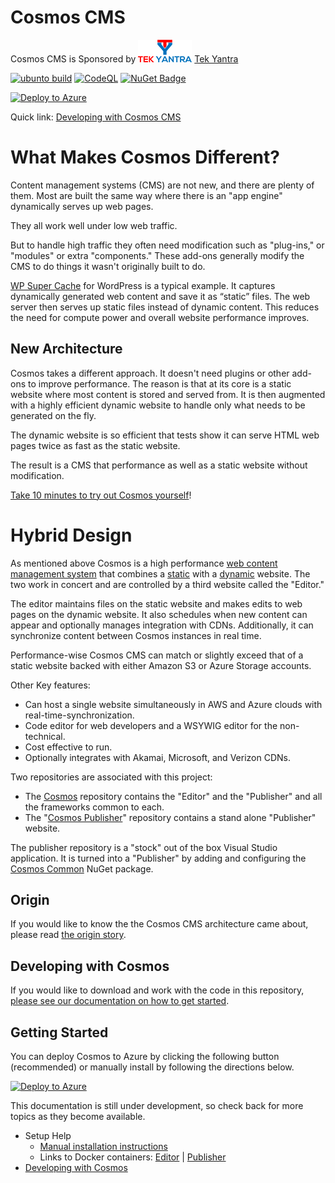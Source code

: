 # Cosmos CMS

Cosmos CMS is Sponsored by ![Tek Yantra Logo](https://github.com/CosmosSoftware/Cosmos.Cms/blob/main/Documentation/tekyantra.png?raw=true) [Tek Yantra](https://tekyantra.com/)

[![ubunto build](https://github.com/CosmosSoftware/Cosmos.Cms/actions/workflows/dotnet.yml/badge.svg)](https://github.com/CosmosSoftware/Cosmos.Cms/actions/workflows/dotnet.yml) [![CodeQL](https://github.com/CosmosSoftware/Cosmos.Cms/actions/workflows/codeql-analysis.yml/badge.svg)](https://github.com/CosmosSoftware/Cosmos.Cms/actions/workflows/codeql-analysis.yml) 
[![NuGet Badge](https://buildstats.info/nuget/CDT.Cosmos.Cms.Common)](https://www.nuget.org/packages/CDT.Cosmos.Cms.Common/)

[![Deploy to Azure](https://aka.ms/deploytoazurebutton)](https://cosmos.moonrise.net/get_started/install)

Quick link: [Developing with Cosmos CMS](https://github.com/CosmosSoftware/Cosmos.Cms/blob/main/Documentation/DevelopingWithCosmos.md)

# What Makes Cosmos Different?

Content management systems (CMS) are not new, and there are plenty of them. Most are built the same way where there is an "app engine" dynamically serves up web pages.

They all work well under low web traffic.

But to handle high traffic they often need modification such as "plug-ins," or "modules" or extra "components."  These add-ons generally modify the CMS to do things it wasn't originally built to do. 

[WP Super Cache](https://wordpress.org/plugins/wp-super-cache/) for WordPress is a typical example.  It captures dynamically generated web content and save it as “static” files.  The web server then serves up static files instead of dynamic content.  This reduces the need for compute power and overall website performance improves.

## New Architecture

Cosmos takes a different approach.  It doesn't need plugins or other add-ons to improve performance.  The reason is that at its core is a static website where most content is stored and served from. It is then augmented with a highly efficient dynamic website to handle only what needs to be generated on the fly.

The dynamic website is so efficient that tests show it can serve HTML web pages twice as fast as the static website.

The result is a CMS that performance as well as a static website without modification.


[Take 10 minutes to try out Cosmos yourself](https://cosmos.moonrise.net/get_started/install)!

# Hybrid Design

As mentioned above Cosmos is a high performance [web content management system](https://en.wikipedia.org/wiki/Web_content_management_system) that combines a [static](https://en.wikipedia.org/wiki/Static_web_page) with a [dynamic](https://en.wikipedia.org/wiki/Dynamic_web_page) website.  The two work in concert and are controlled by a third website called the "Editor."  

The editor maintains files on the static website and makes edits to web pages on the dynamic website.  It also schedules when new content can appear and optionally manages integration with CDNs.  Additionally, it can synchronize content between Cosmos instances in real time.

Performance-wise Cosmos CMS can match or slightly exceed that of a static website backed with either Amazon S3 or Azure Storage accounts.
 
Other Key features:

* Can host a single website simultaneously in AWS and Azure clouds with real-time-synchronization.
* Code editor for web developers and a WSYWIG editor for the non-technical.
* Cost effective to run.
* Optionally integrates with Akamai, Microsoft, and Verizon CDNs.

Two repositories are associated with this project:

* The [Cosmos](https://github.com/CosmosSoftware/Cosmos.Cms) repository contains the "Editor" and the "Publisher" and all the frameworks common to each.
* The "[Cosmos Publisher](https://github.com/CosmosSoftware/Cosmos.Cms.Publisher)" repository contains a stand alone "Publisher" website.

The publisher repository is a "stock" out of the box Visual Studio application. It is turned into a "Publisher" by adding and configuring the [Cosmos Common](https://www.nuget.org/packages/CDT.Cosmos.Cms.Common/) NuGet package.

## Origin

If you would like to know the the Cosmos CMS architecture came about, please read [the origin story](https://github.com/CosmosSoftware/Cosmos.Cms/blob/main/Documentation/Origin.md).

## Developing with Cosmos

If you would like to download and work with the code in this repository, [please see our documentation on how to get started](https://github.com/CosmosSoftware/Cosmos.Cms/blob/main/Documentation/DevelopingWithCosmos.md).

## Getting Started

You can deploy Cosmos to Azure by clicking the following button (recommended) or manually install by following the directions below.

[![Deploy to Azure](https://aka.ms/deploytoazurebutton)](/Documentation/Installation/AzureClickInstall.md)

This documentation is still under development, so check back for more topics as they become available.

* Setup Help
  * [Manual installation instructions](https://github.com/CosmosSoftware/Cosmos.Cms/blob/main/Documentation/Installation/Index.md)
  * Links to Docker containers: [Editor](https://hub.docker.com/repository/docker/toiyabe/cosmoseditor) | [Publisher](https://hub.docker.com/repository/docker/toiyabe/cosmospublisher)
* [Developing with Cosmos](/Documentation/DevelopingWithCosmos.md)

